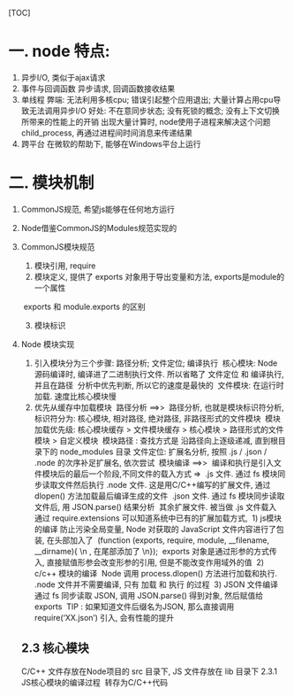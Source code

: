 [TOC]

# 一. node 特点:

1. 异步I/O, 类似于ajax请求
2. 事件与回调函数
   异步请求, 回调函数接收结果
3. 单线程
   弊端: 无法利用多核cpu; 错误引起整个应用退出;  大量计算占用cpu导致无法调用异步I/O
   好处: 不在意同步状态; 没有死锁的概念; 没有上下文切换所带来的性能上的开销
   出现大量计算时, node使用子进程来解决这个问题 child_process, 再通过进程间时间消息来传递结果
4. 跨平台
   在微软的帮助下, 能够在Windows平台上运行

# 二. 模块机制

1. CommonJS规范, 希望js能够在任何地方运行

2. Node借鉴CommonJS的Modules规范实现的

3. CommonJS模块规范

   1. 模块引用, require
   2. 模块定义, 提供了 exports 对象用于导出变量和方法, exports是module的一个属性

   ​    exports 和 module.exports 的区别

   3. 模块标识

4. Node 模块实现
   1) 引入模块分为三个步骤: 路径分析; 文件定位; 编译执行
   ​    核心模块: Node 源码编译时, 编译进了二进制执行文件. 所以省略了 文件定位 和 编译执行, 并且在路径
   ​    分析中优先判断, 所以它的速度是最快的
   ​    文件模块: 在运行时加载. 速度比核心模块慢
   2) 优先从缓存中加载模块
   ​    路径分析 ==>>
   ​    路径分析, 也就是模块标识符分析, 标识符分为: 核心模块, 相对路径, 绝对路径, 非路径形式的文件模块
   ​    模块加载优先级: 核心模块缓存 > 文件模块缓存 > 核心模块 > 路径形式的文件模块 > 自定义模块
   ​    模块路径 : 查找方式是 沿路径向上逐级递减, 直到根目录下的 node_modules 目录
   ​    文件定位: 扩展名分析, 按照 .js / .json / .node 的次序补足扩展名, 依次尝试
   ​    模块编译 ==>>
   ​    编译和执行是引入文件模块后的最后一个阶段, 
   ​    不同文件的载入方式 =>
   ​    .js 文件. 通过 fs 模块同步读取文件然后执行
   ​    .node 文件. 这是用C/C++编写的扩展文件, 通过 dlopen() 方法加载最后编译生成的文件
   ​    .json 文件. 通过 fs 模块同步读取文件后, 用 JSON.parse() 结果分析
   ​    其余扩展文件. 被当做 .js 文件载入
   ​    通过 require.extensions 可以知道系统中已有的扩展加载方式, 
   ​    1) js模块的编译
   ​        防止污染全局变量, Node 对获取的 JavaScript 文件内容进行了包装, 在头部加入了
   ​        (function (exports, require, module, __filename, __dirname){ \n , 在尾部添加了 \n}); 
   ​        exports 对象是通过形参的方式传入, 直接赋值形参会改变形参的引用, 但是不能改变作用域外的值
   ​    2) c/c++ 模块的编译
   ​        Node 调用 process.dlopen() 方法进行加载和执行.
   ​        .node 文件并不需要编译, 只有 加载 和 执行 的过程
   ​    3) JSON 文件编译
   ​        通过 fs 同步读取 JSON, 调用 JSON.parse() 得到对象, 然后赋值给 exports
   ​    TIP : 如果知道文件后缀名为JSON, 那么直接调用 require(‘XX.json’) 引入, 会有性能的提升

   ## 2.3 核心模块

      C/C++ 文件存放在Node项目的 src 目录下, JS 文件存放在 lib 目录下
   ​      2.3.1 JS核心模块的编译过程
   ​          转存为C/C++代码